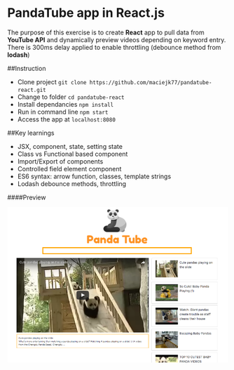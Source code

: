 # PandaTube app in React.js

The purpose of this exercise is to create **React** app to pull data from **YouTube API** and dynamically preview videos depending on keyword entry. There is 300ms delay applied to enable throttling (debounce method from **lodash**)

##Instruction

- Clone project ``git clone https://github.com/maciejk77/pandatube-react.git``
- Change to folder ``cd pandatube-react``
- Install dependancies ``npm install``
- Run in command line ``npm start``
- Access the app at ``localhost:8080``

##Key learnings

- JSX, component, state, setting state
- Class vs Functional based component
- Import/Export of components
- Controlled field element component
- ES6 syntax: arrow function, classes, template strings
- Lodash debounce methods, throttling

####Preview

![panda-tube screenshot](https://github.com/maciejk77/pandatube-react/blob/master/img/screenshot.png?raw=true)




